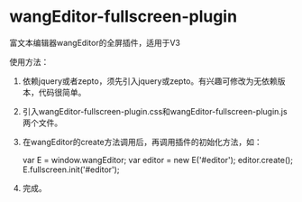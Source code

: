 # wangEditor-fullscreen-plugin
富文本编辑器wangEditor的全屏插件，适用于V3

使用方法：
1. 依赖jquery或者zepto，须先引入jquery或zepto。有兴趣可修改为无依赖版本，代码很简单。
2. 引入wangEditor-fullscreen-plugin.css和wangEditor-fullscreen-plugin.js两个文件。
3. 在wangEditor的create方法调用后，再调用插件的初始化方法，如：

      var E = window.wangEditor;
      var editor = new E('#editor');
      editor.create();
      E.fullscreen.init('#editor');
      
4. 完成。
